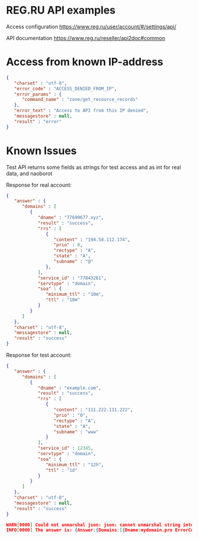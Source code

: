 # REG.RU API examples

Access configuration https://www.reg.ru/user/account/#/settings/api/

API documentation https://www.reg.ru/reseller/api2doc#common

# Access from known IP-address
```json
{
   "charset" : "utf-8",
   "error_code" : "ACCESS_DENIED_FROM_IP",
   "error_params" : {
      "command_name" : "zone/get_resource_records"
   },
   "error_text" : "Access to API from this IP denied",
   "messagestore" : null,
   "result" : "error"
}
```
# Known Issues
Test API returns some fields as strings for test access and as int for real data, and naoborot

Response for real account:
```json
{
   "answer" : {
      "domains" : [
         {
            "dname" : "77699677.xyz",
            "result" : "success",
            "rrs" : [
               {
                  "content" : "194.58.112.174",
                  "prio" : 0,
                  "rectype" : "A",
                  "state" : "A",
                  "subname" : "@"
               },
            ],
            "service_id" : "77843261",
            "servtype" : "domain",
            "soa" : {
               "minimum_ttl" : "10m",
               "ttl" : "10m"
            }
         }
      ]
   },
   "charset" : "utf-8",
   "messagestore" : null,
   "result" : "success"
}

```
Response for test account:
```json
{
   "answer" : {
      "domains" : [
         {
            "dname" : "example.com",
            "result" : "success",
            "rrs" : [
               {
                  "content" : "111.222.111.222",
                  "prio" : "0",
                  "rectype" : "A",
                  "state" : "A",
                  "subname" : "www"
               }
            ],
            "service_id" : 12345,
            "servtype" : "domain",
            "soa" : {
               "minimum_ttl" : "12h",
               "ttl" : "1d"
            }
         }
      ]
   },
   "charset" : "utf-8",
   "messagestore" : null,
   "result" : "success"
}

```

```json
WARN[0000] Could not unmarshal json: json: cannot unmarshal string into Go struct field rrsData.answer.Domains.Rrs.Prio of type int 
INFO[0000] The answer is: {Answer:{Domains:[{Dname:mydomain.pro ErrorCode: ErrorText: ErrorParams:map[] Result:success Rrs:[{Content:111.222.111.222 Prio:0 Rectype:A State:A Subname:www}] ServiceId: Servtype:domain Soa:map[minimum_ttl:12h ttl:1d]}]} Charset:utf-8 Messagestore: Result:success ErrorCode: ErrorText: ErrorParams:map[]}

```